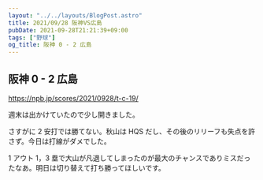 ```yaml
---
layout: "../../layouts/BlogPost.astro"
title: 2021/09/28 阪神VS広島
pubDate: 2021-09-28T21:21:39+09:00
tags: ["野球"]
og_title: 阪神 0 - 2 広島
---
```


## 阪神 0 - 2 広島

https://npb.jp/scores/2021/0928/t-c-19/

週末は出かけていたので少し開きました。

さすがに 2 安打では勝てない。秋山は HQS だし、その後のリリーフも失点を許さず。今日は打線がダメでした。

1 アウト 1，3 塁で大山が凡退してしまったのが最大のチャンスでありミスだったなあ。明日は切り替えて打ち勝ってほしいです。
